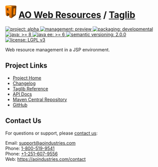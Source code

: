# [<img src="ao-logo.png" alt="AO Logo" width="35" height="40">](https://github.com/aoindustries) [AO Web Resources](https://github.com/aoindustries/ao-web-resources) / [Taglib](https://github.com/aoindustries/ao-web-resources-taglib)
<p>
	<a href="https://aoindustries.com/life-cycle#project-alpha">
		<img src="https://aoindustries.com/ao-badges/project-alpha.svg" alt="project: alpha" />
	</a>
	<a href="https://aoindustries.com/life-cycle#management-preview">
		<img src="https://aoindustries.com/ao-badges/management-preview.svg" alt="management: preview" />
	</a>
	<a href="https://aoindustries.com/life-cycle#packaging-developmental">
		<img src="https://aoindustries.com/ao-badges/packaging-developmental.svg" alt="packaging: developmental" />
	</a>
	<br />
	<a href="https://docs.oracle.com/javase/8/docs/api/">
		<img src="https://aoindustries.com/ao-badges/java-8.svg" alt="java: &gt;= 8" />
	</a>
	<a href="https://docs.oracle.com/javaee/6/api/">
		<img src="https://aoindustries.com/ao-badges/javaee-6.svg" alt="java ee: &gt;= 6" />
	</a>
	<a href="http://semver.org/spec/v2.0.0.html">
		<img src="https://aoindustries.com/ao-badges/semver-2.0.0.svg" alt="semantic versioning: 2.0.0" />
	</a>
	<a href="https://www.gnu.org/licenses/lgpl-3.0">
		<img src="https://aoindustries.com/ao-badges/license-lgpl-3.0.svg" alt="license: LGPL v3" />
	</a>
</p>

Web resource management in a JSP environment.

## Project Links
* [Project Home](https://aoindustries.com/ao-web-resources/taglib/)
* [Changelog](https://aoindustries.com/ao-web-resources/taglib/changelog)
* [Taglib Reference](https://aoindustries.com/ao-web-resources/taglib/ao-web-resources.tld/)
* [API Docs](https://aoindustries.com/ao-web-resources/taglib/apidocs/)
* [Maven Central Repository](https://search.maven.org/artifact/com.aoindustries/ao-web-resources-taglib)
* [GitHub](https://github.com/aoindustries/ao-web-resources-taglib)

## Contact Us
For questions or support, please [contact us](https://aoindustries.com/contact):

Email: [support@aoindustries.com](mailto:support@aoindustries.com)  
Phone: [1-800-519-9541](tel:1-800-519-9541)  
Phone: [+1-251-607-9556](tel:+1-251-607-9556)  
Web: https://aoindustries.com/contact
